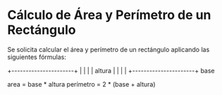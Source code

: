 # Cálculo de Área y Perímetro de un Rectángulo

Se solicita calcular el área y perímetro de un rectángulo aplicando las siguientes fórmulas:

+----------------------+
|                      |
|                      |    altura
|                      |
|                      |
+----------------------+
      base

area = base * altura
perímetro = 2 * (base + altura) 